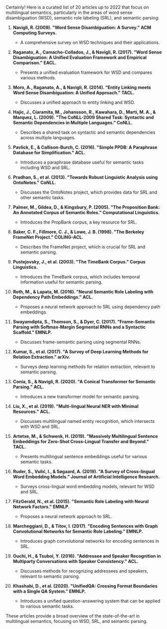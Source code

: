 Certainly! Here is a curated list of 20 articles up to 2022 that focus on multilingual semantics, particularly in the areas of word sense disambiguation (WSD), semantic role labeling (SRL), and semantic parsing:

1. **Navigli, R. (2009). "Word Sense Disambiguation: A Survey." ACM Computing Surveys.**
   - A comprehensive survey on WSD techniques and their applications.

2. **Raganato, A., Camacho-Collados, J., & Navigli, R. (2017). "Word Sense Disambiguation: A Unified Evaluation Framework and Empirical Comparison." EACL.**
   - Presents a unified evaluation framework for WSD and compares various methods.

3. **Moro, A., Raganato, A., & Navigli, R. (2014). "Entity Linking meets Word Sense Disambiguation: A Unified Approach." TACL.**
   - Discusses a unified approach to entity linking and WSD.

4. **Hajic, J., Ciaramita, M., Johansson, R., Kawahara, D., Marti, M. A., & Marquez, L. (2009). "The CoNLL-2009 Shared Task: Syntactic and Semantic Dependencies in Multiple Languages." CoNLL.**
   - Describes a shared task on syntactic and semantic dependencies across multiple languages.

5. **Pavlick, E., & Callison-Burch, C. (2016). "Simple PPDB: A Paraphrase Database for Simplification." ACL.**
   - Introduces a paraphrase database useful for semantic tasks including WSD and SRL.

6. **Pradhan, S., et al. (2013). "Towards Robust Linguistic Analysis using OntoNotes." CoNLL.**
   - Discusses the OntoNotes project, which provides data for SRL and other semantic tasks.

7. **Palmer, M., Gildea, D., & Kingsbury, P. (2005). "The Proposition Bank: An Annotated Corpus of Semantic Roles." Computational Linguistics.**
   - Introduces the PropBank corpus, a key resource for SRL.

8. **Baker, C. F., Fillmore, C. J., & Lowe, J. B. (1998). "The Berkeley FrameNet Project." COLING-ACL.**
   - Describes the FrameNet project, which is crucial for SRL and semantic parsing.

9. **Pustejovsky, J., et al. (2003). "The TimeBank Corpus." Corpus Linguistics.**
   - Introduces the TimeBank corpus, which includes temporal information useful for semantic parsing.

10. **Roth, M., & Lapata, M. (2016). "Neural Semantic Role Labeling with Dependency Path Embeddings." ACL.**
    - Proposes a neural network approach to SRL using dependency path embeddings.

11. **Swayamdipta, S., Thomson, S., & Dyer, C. (2017). "Frame-Semantic Parsing with Softmax-Margin Segmental RNNs and a Syntactic Scaffold." EMNLP.**
    - Discusses frame-semantic parsing using segmental RNNs.

12. **Kumar, S., et al. (2017). "A Survey of Deep Learning Methods for Relation Extraction." arXiv.**
    - Surveys deep learning methods for relation extraction, relevant to semantic parsing.

13. **Conia, S., & Navigli, R. (2020). "A Conical Transformer for Semantic Parsing." ACL.**
    - Introduces a new transformer model for semantic parsing.

14. **Liu, X., et al. (2019). "Multi-lingual Neural NER with Minimal Resources." ACL.**
    - Discusses multilingual named entity recognition, which intersects with WSD and SRL.

15. **Artetxe, M., & Schwenk, H. (2019). "Massively Multilingual Sentence Embeddings for Zero-Shot Cross-Lingual Transfer and Beyond." TACL.**
    - Presents multilingual sentence embeddings useful for various semantic tasks.

16. **Ruder, S., Vulić, I., & Søgaard, A. (2019). "A Survey of Cross-lingual Word Embedding Models." Journal of Artificial Intelligence Research.**
    - Surveys cross-lingual word embedding models, relevant for WSD and SRL.

17. **FitzGerald, N., et al. (2015). "Semantic Role Labeling with Neural Network Factors." EMNLP.**
    - Proposes a neural network approach to SRL.

18. **Marcheggiani, D., & Titov, I. (2017). "Encoding Sentences with Graph Convolutional Networks for Semantic Role Labeling." EMNLP.**
    - Introduces graph convolutional networks for encoding sentences in SRL.

19. **Ouchi, H., & Tsuboi, Y. (2016). "Addressee and Speaker Recognition in Multiparty Conversations with Speaker Consistency." ACL.**
    - Discusses methods for recognizing addressees and speakers, relevant to semantic parsing.

20. **Khashabi, D., et al. (2020). "UnifiedQA: Crossing Format Boundaries with a Single QA System." EMNLP.**
    - Introduces a unified question-answering system that can be applied to various semantic tasks.

These articles provide a broad overview of the state-of-the-art in multilingual semantics, focusing on WSD, SRL, and semantic parsing.